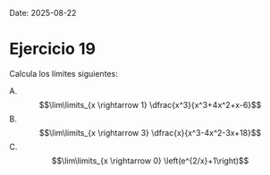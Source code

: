 Date: 2025-08-22

# Ejercicio 19


Calcula los límites siguientes:

A.  $$\lim\limits_{x \rightarrow 1} \dfrac{x^3}{x^3+4x^2+x-6}$$
B.  $$\lim\limits_{x \rightarrow 3} \dfrac{x}{x^3-4x^2-3x+18}$$
C.  $$\lim\limits_{x \rightarrow 0} \left(e^{2/x}+1\right)$$
